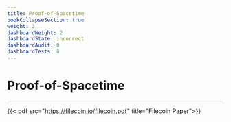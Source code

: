 ```yaml
---
title: Proof-of-Spacetime
bookCollapseSection: true
weight: 3
dashboardWeight: 2
dashboardState: incorrect
dashboardAudit: 0
dashboardTests: 0
---
```


# Proof-of-Spacetime
---
{{< pdf src="https://filecoin.io/filecoin.pdf" title="Filecoin Paper">}}
